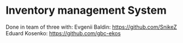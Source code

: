# Inventory management System
Done in team of three with:
Evgenii Baldin: https://github.com/SnikeZ
Eduard Kosenko: https://github.com/gbc-ekos
